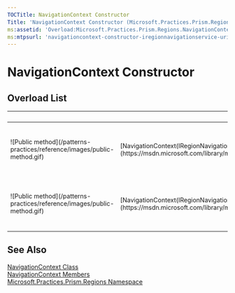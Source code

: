 ```yaml
---
TOCTitle: NavigationContext Constructor
Title: 'NavigationContext Constructor (Microsoft.Practices.Prism.Regions)'
ms:assetid: 'Overload:Microsoft.Practices.Prism.Regions.NavigationContext.\#ctor'
ms:mtpsurl: 'navigationcontext-constructor-iregionnavigationservice-uri-mspp-regions.md'
---
```



# NavigationContext Constructor

## Overload List

<table>

<thead>
<tr class="header">
<th> </th>
<th>Name</th>
<th>Description</th>
</tr>
</thead>
<tbody>
<tr class="odd">

<td>![Public method](/patterns-practices/reference/images/public-method.gif)</td>
<td>[NavigationContext(IRegionNavigationService, Uri)](https://msdn.microsoft.com/library/microsoft.practices.prism.regions.navigationcontext)</td>

<td><div class="summary">
Initializes a new instance of the [NavigationContext](/patterns-practices/reference/navigationcontext-class-mspp-regions) class for a region name and a [Uri](/patterns-practices/reference/navigationcontext-uri-property-mspp-regions).
</div></td>
</tr>
<tr class="even">

<td>![Public method](/patterns-practices/reference/images/public-method.gif)</td>
<td>[NavigationContext(IRegionNavigationService, Uri, NavigationParameters)](https://msdn.microsoft.com/library/microsoft.practices.prism.regions.navigationcontext)</td>

<td><div class="summary">
Initializes a new instance of the [NavigationContext](/patterns-practices/reference/navigationcontext-class-mspp-regions) class for a region name and a [Uri](/patterns-practices/reference/navigationcontext-uri-property-mspp-regions).
</div></td>
</tr>
</tbody>
</table>

## See Also

[NavigationContext Class](/patterns-practices/reference/navigationcontext-class-mspp-regions)  
[NavigationContext Members](/patterns-practices/reference/navigationcontext-members-mspp-regions)  
[Microsoft.Practices.Prism.Regions Namespace](/patterns-practices/reference/mspp-regions-namespace)  